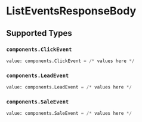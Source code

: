 # ListEventsResponseBody


## Supported Types

### `components.ClickEvent`

```python
value: components.ClickEvent = /* values here */
```

### `components.LeadEvent`

```python
value: components.LeadEvent = /* values here */
```

### `components.SaleEvent`

```python
value: components.SaleEvent = /* values here */
```


